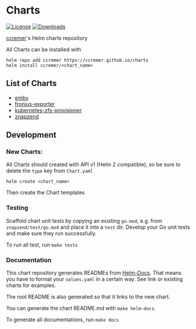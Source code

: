 # Charts

[![License](https://img.shields.io/github/license/ccremer/charts)](https://github.com/ccremer/charts/blob/master/LICENSE)
[![Downloads](https://img.shields.io/github/downloads/ccremer/charts/total)](https://github.com/ccremer/charts/releases)

[ccremer](https://github.com/ccremer)'s Helm charts repository

All Charts can be installed with
```
helm repo add ccremer https://ccremer.github.io/charts
helm install ccremer/<chart_name>
```

## List of Charts

* [emby](emby/README.md)
* [fronius-exporter](fronius-exporter/README.md)
* [kubernetes-zfs-provisioner](kubernetes-zfs-provisioner/README.md)
* [znapzend](znapzend/README.md)

## Development

### New Charts:

All Charts should created with API v1 (Helm 2 compatible), so be sure to delete
the `type` key from `Chart.yaml`

```
helm create <chart_name>
```

Then create the Chart templates

### Testing

Scaffold chart unit tests by copying an existing `go.mod`, e.g. from `znapzend/test/go.mod`
and place it into a `test` dir. Develop your Go unit tests and make sure they run successfully.

To run all test, run `make tests`

### Documentation

This chart repository generates READMEs from [Helm-Docs](https://github.com/norwoodj/helm-docs/).
That means you have to format your `values.yaml` in a certain way. See link or existing charts
for examples.

The root README is also generated so that it links to the new chart.

You can generate the chart README.md with `make helm-docs`.

To generate all documentations, run `make docs`
